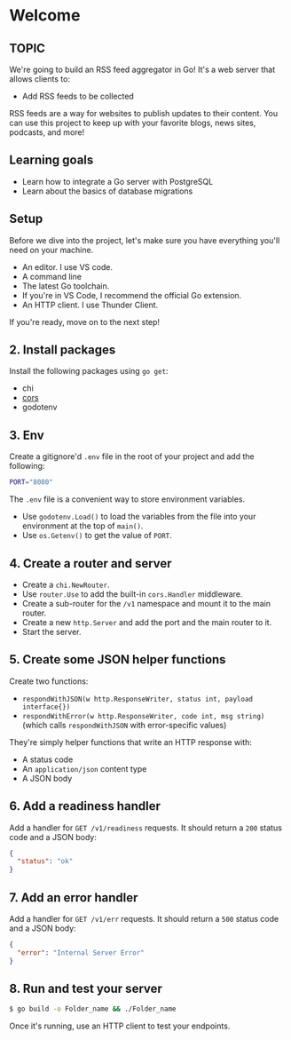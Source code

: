 # Welcome

## TOPIC

We're going to build an RSS feed aggregator in Go! It's a web server that allows clients to:

- Add RSS feeds to be collected


RSS feeds are a way for websites to publish updates to their content. You can use this project to keep up with your favorite blogs, news sites, podcasts, and more!

## Learning goals

- Learn how to integrate a Go server with PostgreSQL
- Learn about the basics of database migrations


## Setup

Before we dive into the project, let's make sure you have everything you'll need on your machine.

- An editor. I use VS code.
- A command line
- The latest Go toolchain.
- If you're in VS Code, I recommend the official Go extension.
- An HTTP client. I use Thunder Client.

If you're ready, move on to the next step!

## 2. Install packages

Install the following packages using `go get`:

- chi
- [cors](https://github.com/go-chi/cors)
- godotenv

## 3. Env

Create a gitignore'd `.env` file in the root of your project and add the following:

```bash
PORT="8080"
```

The `.env` file is a convenient way to store environment  variables.

- Use `godotenv.Load()` to load the variables from the file into your environment at the top of `main()`.
- Use `os.Getenv()` to get the value of `PORT`.

## 4. Create a router and server

- Create a `chi.NewRouter`.
- Use `router.Use` to add the built-in `cors.Handler` middleware.
- Create a sub-router for the `/v1` namespace and mount it to the main router.
- Create a new `http.Server` and add the port and the main router to it.
- Start the server.

## 5. Create some JSON helper functions

Create two functions:

- `respondWithJSON(w http.ResponseWriter, status int, payload interface{})`
- `respondWithError(w http.ResponseWriter, code int, msg string)` (which calls `respondWithJSON` with error-specific values)

 They're simply helper functions that write an HTTP response with:

- A status code
- An `application/json` content type
- A JSON body

## 6. Add a readiness handler

Add a handler for `GET /v1/readiness` requests. It should return a `200` status code and a JSON body:

```json
{
  "status": "ok"
}
```

## 7. Add an error handler

Add a handler for `GET /v1/err` requests. It should return a `500` status code and a JSON body:

```json
{
  "error": "Internal Server Error"
}
```

## 8. Run and test your server

```bash
$ go build -o Folder_name && ./Folder_name 
```

Once it's running, use an HTTP client to test your endpoints.


